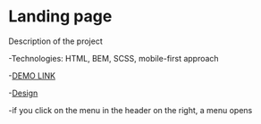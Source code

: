 # Landing page

Description of the project

 -Technologies: HTML, BEM, SCSS, mobile-first approach
 
 -[DEMO LINK](https://h1deeeee.github.io/layout_landing-page/)
 
 -[Design](https://www.figma.com/file/NZQAIydtHo5QkINyGLHNcq/BIKE-New-Version?type=design&node-id=0-1&mode=design)
 
 -if you click on the menu in the header on the right, a menu opens

